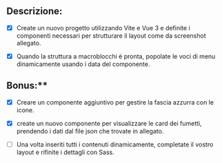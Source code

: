 ## Descrizione:
- [x] Create un nuovo progetto utilizzando Vite e Vue 3 e definite i componenti necessari per strutturare il layout come da screenshot allegato.
- [x] Quando la struttura a macroblocchi è pronta, popolate le voci di menu dinamicamente usando i data del componente.


## Bonus:**
- [x] Creare un componente aggiuntivo per gestire la fascia azzurra con le icone.

- [x] create un nuovo componente per visualizzare le card dei fumetti, prendendo i dati dal file json che trovate in allegato.
- [ ] Una volta inseriti tutti i contenuti dinamicamente, completate il vostro layout e rifinite i dettagli con Sass.